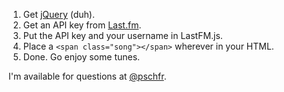 1. Get [jQuery](http://jquery.com/) (duh).
2. Get an API key from [Last.fm](http://www.last.fm/api/account/create).
3. Put the API key and your username in LastFM.js.
4. Place a `<span class="song"></span>` wherever in your HTML.
5. Done. Go enjoy some tunes.

I'm available for questions at [@pschfr](http://twitter.com/pschfr).

